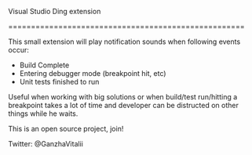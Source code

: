 Visual Studio Ding extension

====================================================

This small extension will play notification sounds when following events occur:
- Build Complete
- Entering debugger mode (breakpoint hit, etc)
- Unit tests finished to run

Useful when working with big solutions or when build/test run/hitting a breakpoint takes a lot of time and developer can be distructed on other things while he waits.

This is an open source project, join!

Twitter: @GanzhaVitalii

